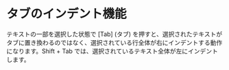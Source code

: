 # タブのインデント機能

テキストの一部を選択した状態で \[Tab\] (タブ)
を押すと、選択されたテキストがタブに置き換わるのではなく、選択されている行全体が右にインデントする動作になります。Shift + Tab
では、選択されているテキスト全体が左にインデントします。
